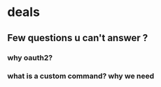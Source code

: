 # deals

## Few questions u can't answer ?

### why oauth2?

### what is a custom command? why we need

